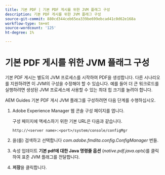 ```yaml
---
title: 기본 PDF | 기본 PDF 게시를 위한 JVM 플래그 구성
description: 기본 PDF 게시를 위한 JVM 플래그 구성
source-git-commit: 880cd344ceb65ea339be699ebcad41c0d62e168a
workflow-type: tm+mt
source-wordcount: '125'
ht-degree: 1%

---
```


# 기본 PDF 게시를 위한 JVM 플래그 구성

기본 PDF 게시는 별도의 JVM 프로세스를 시작하여 PDF을 생성합니다. 다른 시나리오를 지원하려면 이 JVM의 구성을 수정해야 할 수 있습니다. 예를 들어 더 큰 워크로드를 실행하려면 생성된 JVM 프로세스에 사용할 수 있는 최대 힙 크기를 늘려야 합니다.

AEM Guides 기본 PDF 게시 JVM 플래그를 구성하려면 다음 단계를 수행하십시오.

1. Adobe Experience Manager 웹 콘솔 구성 페이지를 엽니다.

   구성 페이지에 액세스하기 위한 기본 URL은 다음과 같습니다.

   ```http
   http://<server name>:<port>/system/console/configMgr
   ```

1. 을(를) 검색하고 선택합니다 *com.adobe.fmdita.config.ConfigManager* 번들.

1. 속성 업데이트 **기본 pdf에 대한 Java 명령줄 옵션** (*native.pdf.java.opts*)를 클릭하여 표준 JVM 플래그를 전달합니다.



1. **저장**&#x200B;을 클릭합니다.
